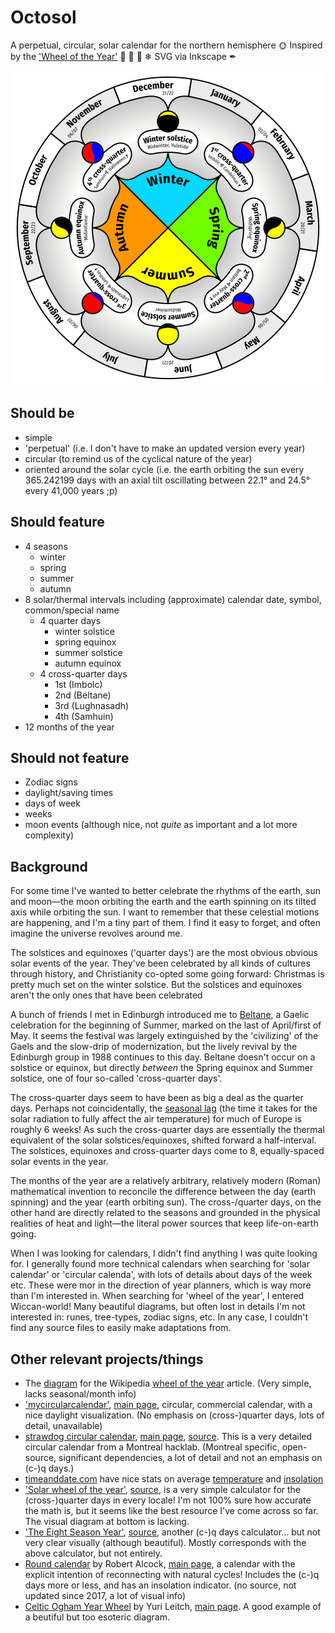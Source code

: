 # Octosol

A perpetual, circular, solar calendar for the northern hemisphere 🌞 Inspired by the ['Wheel of the Year'](https://en.wikipedia.org/wiki/Wheel_of_the_Year) 🌱 🍎 🍂 ❄ SVG via Inkscape ✒

![](0.1.0_octosol.png)

## Should be
- simple
- 'perpetual' (i.e. I don't have to make an updated version every year)
- circular (to remind us of the cyclical nature of the year)
- oriented around the solar cycle (i.e. the earth orbiting the sun every 365.242199 days with an axial tilt oscillating between 22.1° and 24.5° every 41,000 years ;p)

## Should feature
- 4 seasons
	- winter
	- spring
	- summer
	- autumn
- 8 solar/thermal intervals including (approximate) calendar date, symbol, common/special name
  - 4 quarter days
    - winter solstice 
    - spring equinox 
    - summer solstice 
    - autumn equinox 
  - 4 cross-quarter days
    - 1st (Imbolc)
    - 2nd (Beltane)
    - 3rd (Lughnasadh)
    - 4th (Samhuin)
- 12 months of the year

## Should not feature
- Zodiac signs
- daylight/saving times
- days of week
- weeks
- moon events (although nice, not _quite_ as important and a lot more complexity)

## Background
For some time I've wanted to better celebrate the rhythms of the earth, sun and moon—the moon orbiting the earth and the earth spinning on its tilted axis while orbiting the sun. I want to remember that these celestial motions are happening, and I'm a tiny part of them. I find it easy to forget, and often imagine the universe revolves around me.

The solstices and equinoxes ('quarter days') are the most obvious obvious solar events of the year. They've been celebrated by all kinds of cultures through history, and Christianity co-opted some going forward: Christmas is pretty much set on the winter solstice. But the solstices and equinoxes aren't the only ones that have been celebrated

A bunch of friends I met in Edinburgh introduced me to [Beltane](https://beltane.org/), a Gaelic celebration for the beginning of Summer, marked on the last of April/first of May. It seems the festival was largely extinguished by the 'civilizing' of the Gaels and the slow-drip of modernization, but the lively revival by the Edinburgh group in 1988 continues to this day. Beltane doesn't occur on a solstice or equinox, but directly _between_ the Spring equinox and Summer solstice, one of four so-called 'cross-quarter days'. 

The cross-quarter days seem to have been as big a deal as the quarter days. Perhaps not coincidentally, the [seasonal lag](https://en.wikipedia.org/wiki/Seasonal_lag) (the time it takes for the solar radiation to fully affect the air temperature) for much of Europe is roughly 6 weeks! As such the cross-quarter days are essentially the thermal equivalent of the solar solstices/equinoxes, shifted forward a half-interval. The solstices, equinoxes and cross-quarter days come to 8, equally-spaced solar events in the year.

The months of the year are a relatively arbitrary, relatively modern (Roman) mathematical invention to reconcile the difference between the day (earth spinning) and the year (earth orbiting sun). The cross-/quarter days, on the other hand are directly related to the seasons and grounded in the physical realities of heat and light—the literal power sources that keep life-on-earth going.

When I was looking for calendars, I didn't find anything I was quite looking for. I generally found more technical calendars when searching for 'solar calendar' or 'circular calenda', with lots of details about days of the week etc. These were mor in the direction of year planners, which is way more than I'm interested in. When searching for 'wheel of the year', I entered Wiccan-world! Many beautiful diagrams, but often lost in details I'm not interested in: runes, tree-types, zodiac signs, etc. In any case, I couldn't find any source files to easily make adaptations from. 

## Other relevant projects/things
- The [diagram](https://en.wikipedia.org/wiki/Wheel_of_the_Year#/media/File:Wheel_of_the_Year.svg) for the Wikipedia [wheel of the year](https://en.wikipedia.org/wiki/Wheel_of_the_Year) article. (Very simple, lacks seasonal/month info)
- ['mycircularcalendar'](http://mycircularcalendar.com/images/gallery/cal_216.png), [main page](http://mycircularcalendar.com/), circular, commercial calendar, with a nice daylight visualization. (No emphasis on (cross-)quarter days, lots of detail, unavailable)
- [strawdog circular calendar](https://foulab.org/media/image/projects/strawdog/circular-calendar/calendar_2020.pdf), [main page](https://foulab.org/projects/strawdog/circular-calendar/), [source](https://svn.assembla.com/svn/CircularCalendar/). This is a very detailed circular calendar from a Montreal hacklab. (Montreal specific, open-source, significant dependencies, a lot of detail and not an emphasis on (c-)q days.)
- [timeanddate.com](https://www.timeanddate.com) have nice stats on average [temperature](https://www.timeanddate.com/scripts/go.php?type=climate) and [insolation](https://www.timeanddate.com/sun/)
- ['Solar wheel of the year'](https://wheeloftheyear.soundragon.su/), [source](https://gitlab.com/zlax/solarwheeloftheyear), is a very simple calculator for the (cross-)quarter days in every locale! I'm not 100% sure how accurate the math is, but it seems like the best resource I've come across so far. The visual diagram at bottom is lacking.
- ['The Eight Season Year'](http://8seasons.gerbus.ca/), [source](https://github.com/gerbus/8seasons), another (c-)q days calculator... but not very clear visually (although beautiful). Mostly corresponds with the above calculator, but not entirely.
- [Round calendar](http://abrazohouse.org/media/filer_public/2016/09/27/calendar-2017-n-en.pdf) by Robert Alcock, [main page](http://abrazohouse.org/en/calendar/), a calendar with the explicit intention of reconnecting with natural cycles! Includes the (c-)q days more or less, and has an insolation indicator. (no source, not updated since 2017, a lot of visual info)
- [Celtic Ogham Year Wheel](https://render.fineartamerica.com/images/rendered/default/poster/8/10/break/images-medium-5/celtic-ogham-year-wheel-yuri-leitch.jpg) by Yuri Leitch, [main page](http://www.yurileitch.co.uk/art-prints). A good example of a beutiful but too esoteric diagram.

